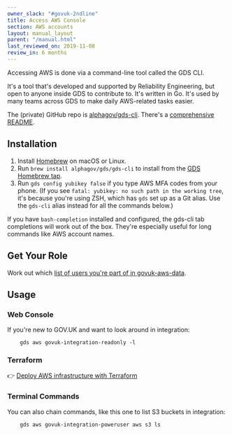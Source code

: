 ```yaml
---
owner_slack: "#govuk-2ndline"
title: Access AWS Console
section: AWS accounts
layout: manual_layout
parent: "/manual.html"
last_reviewed_on: 2019-11-08
review_in: 6 months
---
```


Accessing AWS is done via a command-line tool called the GDS CLI.

It's a tool that's developed and supported by Reliability Engineering, but open to anyone inside GDS to contribute to. It's written in Go. It's used by many teams across GDS to make daily AWS-related tasks easier.

The (private) GitHub repo is [alphagov/gds-cli](https://github.com/alphagov/gds-cli). There's a [comprehensive README](https://github.com/alphagov/gds-cli#readme).

## Installation

1. Install [Homebrew](https://brew.sh) on macOS or Linux.
1. Run `brew install alphagov/gds/gds-cli` to install from the [GDS Homebrew tap](https://github.com/alphagov/homebrew-gds).
1. Run `gds config yubikey false` if you type AWS MFA codes from your phone.
   (If you see `fatal: yubikey: no such path in the working tree`, it's because you're using ZSH, which has `gds` set up as
   a Git alias. Use the `gds-cli` alias instead for all the commands below.)

If you have `bash-completion` installed and configured, the gds-cli tab completions will work out of the box. They're especially useful for long commands like AWS account names.

## Get Your Role

Work out which [list of users you're part of in govuk-aws-data][govuk-aws-data-users-group].

## Usage

### Web Console

If you're new to GOV.UK and want to look around in integration:

        gds aws govuk-integration-readonly -l

### Terraform

👉 [Deploy AWS infrastructure with Terraform](/manual/deploying-terraform.html)

### Terminal Commands

You can also chain commands, like this one to list S3 buckets in integration:

        gds aws govuk-integration-poweruser aws s3 ls

[govuk-aws-data-users-group]: /manual/set-up-aws-account.html#4-get-the-appropriate-access
